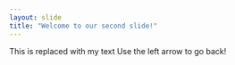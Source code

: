 ```yaml
---
layout: slide
title: "Welcome to our second slide!"
---
```

This is replaced with my text
Use the left arrow to go back!
